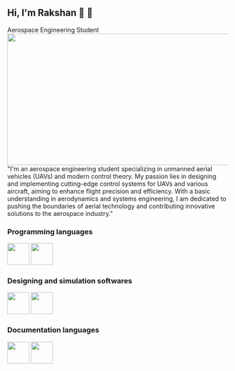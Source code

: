 ## Hi, I'm Rakshan 👋 🚀

Aerospace Engineering Student
<img src = 'https://github.com/tech-lover-1510/tech-lover-1510/blob/main/banner1' height ="300" width="100000">
"I'm an aerospace engineering student specializing in unmanned aerial vehicles (UAVs) and modern control theory. My passion lies in designing and implementing cutting-edge control systems for UAVs and various aircraft, aiming to enhance flight precision and efficiency. With a basic understanding in aerodynamics and systems engineering, I am dedicated to pushing the boundaries of aerial technology and contributing innovative solutions to the aerospace industry."

### Programming languages
<img src = 'https://github.com/tech-lover-1510/tech-lover-1510/blob/main/python.png' height ="50" width="50">  <img src = 'https://github.com/tech-lover-1510/tech-lover-1510/blob/main/matlab.png' height ="50" width="50">

### Designing and simulation softwares
<img src = 'https://github.com/tech-lover-1510/tech-lover-1510/blob/main/Autocad.png' height ="50" width="50">  <img src = 'https://github.com/tech-lover-1510/tech-lover-1510/blob/main/Solidworks.png' height ="50" width="50">

### Documentation languages
<img src = 'https://github.com/tech-lover-1510/tech-lover-1510/blob/main/tex.png' height ="50" width="50">  <img src = 'https://github.com/tech-lover-1510/tech-lover-1510/blob/main/word.png' height ="50" width="50">




